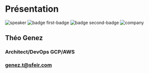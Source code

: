 <!-- .slide: class="speaker-slide" -->

# Présentation

![speaker](./assets/images/speakers/genez-t.png)
![badge first-badge](./assets/images/speakers/badge_gcp_archi.png)
![badge second-badge](./assets/images/speakers/badge_gcp_dev.png)
![company](./assets/images/logo-sfeir-blanc.png)

## Théo Genez

### Architect/DevOps GCP/AWS

<!-- .element: class="icon-rule icon-first" -->

### genez.t@sfeir.com

<!-- .element: class="icon-mail icon-third" -->
